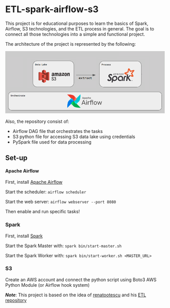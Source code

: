# ETL-spark-airflow-s3

This project is for educational purposes to learn the basics of Spark, Airflow, S3 technologies, and the ETL process in general. The goal is to connect all those technologies into a simple and functional project.

The architecture of the project is represented by the following:

![my](architecture.png)

Also, the repository consist of:
* Airflow DAG file that orchestrates the tasks
* S3 python file for accessing S3 data lake using credentials
* PySpark file used for data processing

## Set-up

#### Apache Airflow

First, install [Apache Airflow](https://airflow.apache.org/)

Start the scheduler:  ```airflow scheduler```

Start the web server: ```airflow webserver --port 8080```

Then enable and run specific tasks!

### Spark

First, install [Spark](https://spark.apache.org/docs/latest/index.html)

Start the Spark Master with: ```spark bin/start-master.sh```

Start the Spark Worker with: ```spark bin/start-worker.sh <MASTER_URL>```

### S3

Create an AWS account and connect the python script using Boto3 AWS Python Module (or Airflow hook system)

***Note***: This project is based on the idea of [renatootescu](https://github.com/renatootescu) and his [ETL repository](https://github.com/renatootescu/ETL-pipeline)




